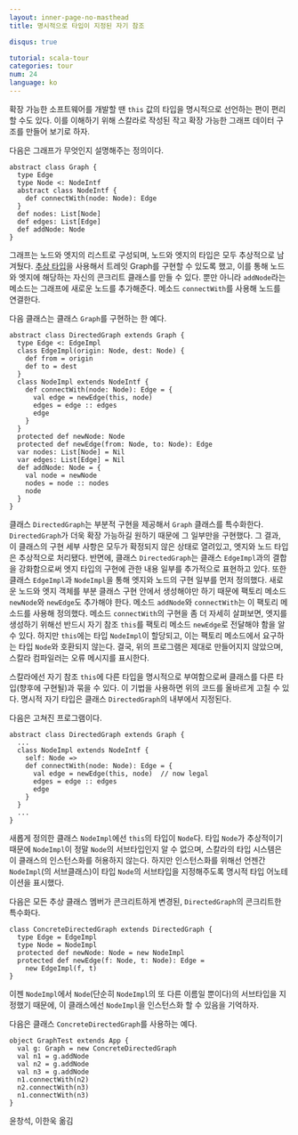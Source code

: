 ```yaml
---
layout: inner-page-no-masthead
title: 명시적으로 타입이 지정된 자기 참조

disqus: true

tutorial: scala-tour
categories: tour
num: 24
language: ko
---
```


확장 가능한 소프트웨어를 개발할 땐 `this` 값의 타입을 명시적으로 선언하는 편이 편리할 수도 있다. 이를 이해하기 위해 스칼라로 작성된 작고 확장 가능한 그래프 데이터 구조를 만들어 보기로 하자.

다음은 그래프가 무엇인지 설명해주는 정의이다.

    abstract class Graph {
      type Edge
      type Node <: NodeIntf
      abstract class NodeIntf {
        def connectWith(node: Node): Edge
      }
      def nodes: List[Node]
      def edges: List[Edge]
      def addNode: Node
    }

그래프는 노드와 엣지의 리스트로 구성되며, 노드와 엣지의 타입은 모두 추상적으로 남겨뒀다. [추상 타입](abstract-types.html)을 사용해서 트레잇 Graph를 구현할 수 있도록 했고, 이를 통해 노드와 엣지에 해당하는 자신의 콘크리트 클래스를 만들 수 있다. 뿐만 아니라 `addNode`라는 메소드는 그래프에 새로운 노드를 추가해준다. 메소드 `connectWith`를 사용해 노드를 연결한다.

다음 클래스는 클래스 `Graph`를 구현하는 한 예다.

    abstract class DirectedGraph extends Graph {
      type Edge <: EdgeImpl
      class EdgeImpl(origin: Node, dest: Node) {
        def from = origin
        def to = dest
      }
      class NodeImpl extends NodeIntf {
        def connectWith(node: Node): Edge = {
          val edge = newEdge(this, node)
          edges = edge :: edges
          edge
        }
      }
      protected def newNode: Node
      protected def newEdge(from: Node, to: Node): Edge
      var nodes: List[Node] = Nil
      var edges: List[Edge] = Nil
      def addNode: Node = {
        val node = newNode
        nodes = node :: nodes
        node
      }
    }

클래스 `DirectedGraph`는 부분적 구현을 제공해서 `Graph` 클래스를 특수화한다. `DirectedGraph`가 더욱 확장 가능하길 원하기 때문에 그 일부만을 구현했다. 그 결과, 이 클래스의 구현 세부 사항은 모두가 확정되지 않은 상태로 열려있고, 엣지와 노드 타입은 추상적으로 처리됐다. 반면에, 클래스 `DirectedGraph`는 클래스 `EdgeImpl`과의 결합을 강화함으로써 엣지 타입의 구현에 관한 내용 일부를 추가적으로 표현하고 있다. 또한 클래스 `EdgeImpl`과 `NodeImpl`을 통해 엣지와 노드의 구현 일부를 먼저 정의했다. 새로운 노드와 엣지 객체를 부분 클래스 구현 안에서 생성해야만 하기 때문에 팩토리 메소드 `newNode`와 `newEdge`도 추가해야 한다. 메소드 `addNode`와 `connectWith`는 이 팩토리 메소드를 사용해 정의했다. 메소드 `connectWith`의 구현을 좀 더 자세히 살펴보면, 엣지를 생성하기 위해선 반드시 자기 참조 `this`를 팩토리 메소드 `newEdge`로 전달해야 함을 알 수 있다. 하지만 `this`에는 타입 `NodeImpl`이 할당되고, 이는 팩토리 메소드에서 요구하는 타입 `Node`와 호환되지 않는다. 결국, 위의 프로그램은 제대로 만들어지지 않았으며, 스칼라 컴파일러는 오류 메시지를 표시한다.

스칼라에선 자기 참조 `this`에 다른 타입을 명시적으로 부여함으로써 클래스를 다른 타입(향후에 구현될)과 묶을 수 있다. 이 기법을 사용하면 위의 코드를 올바르게 고칠 수 있다. 명시적 자기 타입은 클래스 `DirectedGraph`의 내부에서 지정된다.

다음은 고쳐진 프로그램이다.

    abstract class DirectedGraph extends Graph {
      ...
      class NodeImpl extends NodeIntf {
        self: Node =>
        def connectWith(node: Node): Edge = {
          val edge = newEdge(this, node)  // now legal
          edges = edge :: edges
          edge
        }
      }
      ...
    }

새롭게 정의한 클래스 `NodeImpl`에선 `this`의 타입이 `Node`다. 타입 `Node`가 추상적이기 때문에 `NodeImpl`이 정말 `Node`의 서브타입인지 알 수 없으며, 스칼라의 타입 시스템은 이 클래스의 인스턴스화를 허용하지 않는다. 하지만 인스턴스화를 위해선 언젠간 `NodeImpl`(의 서브클래스)이 타입 `Node`의 서브타입을 지정해주도록 명시적 타입 어노테이션을 표시했다.

다음은 모든 추상 클래스 멤버가 콘크리트하게 변경된, `DirectedGraph`의 콘크리트한 특수화다.

    class ConcreteDirectedGraph extends DirectedGraph {
      type Edge = EdgeImpl
      type Node = NodeImpl
      protected def newNode: Node = new NodeImpl
      protected def newEdge(f: Node, t: Node): Edge =
        new EdgeImpl(f, t)
    }

이젠 `NodeImpl`에서 `Node`(단순히 `NodeImpl`의 또 다른 이름일 뿐이다)의 서브타입을 지정했기 때문에, 이 클래스에선 `NodeImpl`을 인스턴스화 할 수 있음을 기억하자.

다음은 클래스 `ConcreteDirectedGraph`를 사용하는 예다.

    object GraphTest extends App {
      val g: Graph = new ConcreteDirectedGraph
      val n1 = g.addNode
      val n2 = g.addNode
      val n3 = g.addNode
      n1.connectWith(n2)
      n2.connectWith(n3)
      n1.connectWith(n3)
    }

윤창석, 이한욱 옮김